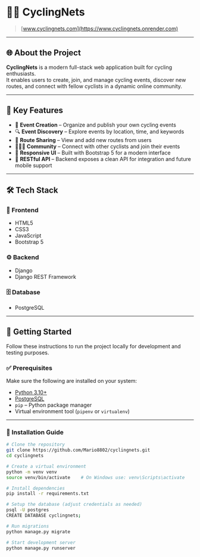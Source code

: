 # 🚴‍♂️ CyclingNets

> [www.cyclingnets.com](https://www.cyclingnets.onrender.com) 

---

## 🌐 About the Project

**CyclingNets** is a modern full-stack web application built for cycling enthusiasts.  
It enables users to create, join, and manage cycling events, discover new routes, and connect with fellow cyclists in a dynamic online community.

---

## 🌟 Key Features

- 📅 **Event Creation** – Organize and publish your own cycling events
- 🔍 **Event Discovery** – Explore events by location, time, and keywords
- 🧭 **Route Sharing** – View and add new routes from users
- 🧑‍🤝‍🧑 **Community** – Connect with other cyclists and join their events
- 🎨 **Responsive UI** – Built with Bootstrap 5 for a modern interface
- 🔗 **RESTful API** – Backend exposes a clean API for integration and future mobile support

---

## 🛠️ Tech Stack

### 🎨 Frontend
- HTML5  
- CSS3  
- JavaScript  
- Bootstrap 5  

### ⚙️ Backend
- Django  
- Django REST Framework  

### 🗄️ Database
- PostgreSQL  

---

## 🚀 Getting Started

Follow these instructions to run the project locally for development and testing purposes.

### ✅ Prerequisites

Make sure the following are installed on your system:

- [Python 3.10+](https://www.python.org/)
- [PostgreSQL](https://www.postgresql.org/)
- `pip` – Python package manager
- Virtual environment tool (`pipenv` or `virtualenv`)

---

### 🧰 Installation Guide

```bash
# Clone the repository
git clone https://github.com/Mario8802/cyclingnets.git
cd cyclingnets

# Create a virtual environment
python -m venv venv
source venv/bin/activate    # On Windows use: venv\Scripts\activate

# Install dependencies
pip install -r requirements.txt

# Setup the database (adjust credentials as needed)
psql -U postgres
CREATE DATABASE cyclingnets;

# Run migrations
python manage.py migrate

# Start development server
python manage.py runserver
